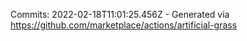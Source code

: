 Commits: 2022-02-18T11:01:25.456Z - Generated via https://github.com/marketplace/actions/artificial-grass
<br>
